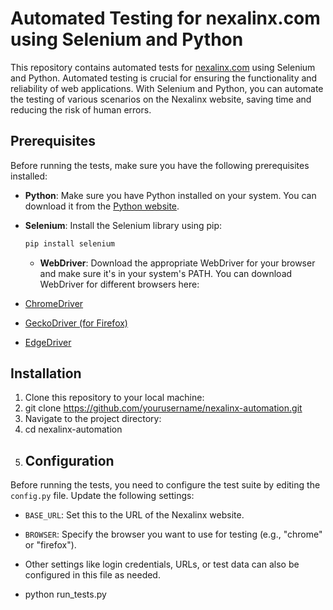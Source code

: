 # Automated Testing for nexalinx.com using Selenium and Python
This repository contains automated tests for [nexalinx.com](https://www.nexalinx.com/) using Selenium and Python. Automated testing is crucial for ensuring the functionality and reliability of web applications. 
With Selenium and Python, you can automate the testing of various scenarios on the Nexalinx website, saving time and reducing the risk of human errors.

## Prerequisites

Before running the tests, make sure you have the following prerequisites installed:

- **Python**: Make sure you have Python installed on your system. You can download it from the [Python website](https://www.python.org/downloads/).

- **Selenium**: Install the Selenium library using pip:

  ```bash
  pip install selenium
  ```
  - **WebDriver**: Download the appropriate WebDriver for your browser and make sure it's in your system's PATH. You can download WebDriver for different browsers here:
- [ChromeDriver](https://sites.google.com/chromium.org/driver/)
- [GeckoDriver (for Firefox)](https://github.com/mozilla/geckodriver/releases)
- [EdgeDriver](https://developer.microsoft.com/en-us/microsoft-edge/tools/webdriver/)
## Installation

1. Clone this repository to your local machine:
2. git clone https://github.com/yourusername/nexalinx-automation.git
3. Navigate to the project directory:
4. cd nexalinx-automation
5. ## Configuration

Before running the tests, you need to configure the test suite by editing the `config.py` file. Update the following settings:

- `BASE_URL`: Set this to the URL of the Nexalinx website.

- `BROWSER`: Specify the browser you want to use for testing (e.g., "chrome" or "firefox").

- Other settings like login credentials, URLs, or test data can also be configured in this file as needed.
- python run_tests.py
